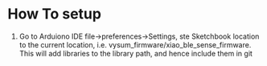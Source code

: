 # How To setup

1. Go to Arduiono IDE file->preferences->Settings, ste Sketchbook location to the current location, i.e. vysum_firmware/xiao_ble_sense_firmware. This will add libraries to the library path, and hence include them in git